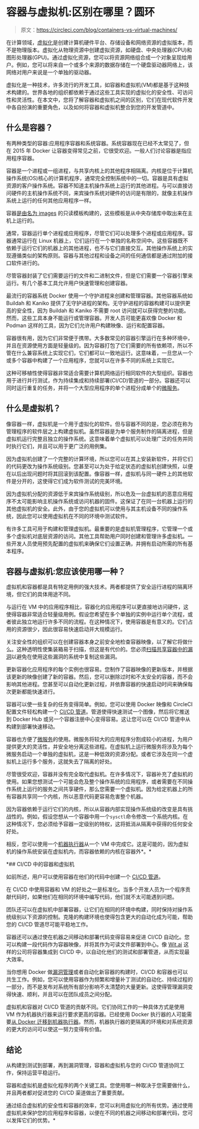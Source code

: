 # 容器与虚拟机:区别在哪里？圆环

> 原文：<https://circleci.com/blog/containers-vs-virtual-machines/>

在计算领域，[虚拟化](https://circleci.com/blog/top-6-benefits-of-virtualization/)是创建计算机硬件平台、存储设备和网络资源的虚拟版本，而不是物理版本。虚拟化从物理资源中创建虚拟资源，如硬盘、中央处理器(CPU)和图形处理器(GPU)。通过虚拟化资源，您可以将资源网络组合成一个对象呈现给用户。例如，您可以将来自一个或多个来源的数据存储在一个硬盘驱动器网络上，该网络对用户来说是一个单独的驱动器。

虚拟化是一种技术，许多流行的开发工具，如容器和虚拟机(VM)都是基于这种技术构建的。世界各地的组织都依赖于通过这些工具实现的虚拟化的安全性、可访问性和灵活性。在本文中，您将了解容器和虚拟机之间的区别，它们在现代软件开发中各自扮演的重要角色，以及如何将容器和虚拟机整合到您的开发管道中。

## 什么是容器？

有两种类型的容器:应用程序容器和系统容器。系统容器现在已经不太常见了，但在 2015 年 Docker 让容器变得常见之前，它很受欢迎。一般人们讨论容器是指应用程序容器。

容器是一个进程或一组进程，与共享内核上的其他程序相隔离。内核是位于计算机操作系统(OS)核心的计算机程序，通常完全控制系统中的一切。容器是具有虚拟资源的客户操作系统。容器不知道主机操作系统上运行的其他进程。与可以直接访问硬件的主机操作系统不同，来宾操作系统对硬件的访问是有限的，就像主机操作系统上运行的任何其他应用程序一样。

容器[是由名为 images](https://circleci.com/blog/docker-image-vs-container/) 的只读模板构建的，这些模板是从中央存储库中取出来在主机上运行的。

通常，容器运行单个进程或应用程序，尽管它们可以处理多个进程或应用程序。容器通常运行在 Linux 机器上，它们运行在一个单独的名称空间中。这些容器既不依赖于运行它们的机器上的其他进程，也不与它们直接交互。其他操作系统上的实现遵循类似的架构原则。容器与其他过程和设备之间的任何通信都是通过附加的接口软件进行的。

尽管容器封装了它们需要运行的文件和二进制文件，但是它们需要一个容器引擎来运行。有几个基本工具允许用户快速管理和创建容器。

最流行的容器系统 Docker 使用一个守护进程来创建和管理容器。其他容器系统如 Buildah 和 Kaniko 提供了无守护进程的架构。无守护进程的容器构建可以提供更高的安全性，因为 Buildah 和 Kaniko 不需要 root 访问就可以获得完整的功能。然而，这些工具本身不能运行或管理容器。开发人员可能更喜欢像 Docker 和 Podman 这样的工具，因为它们允许用户构建映像、运行和配置容器。

容器很有用，因为它们非常便于携带。大多数常见的容器引擎运行在多种环境中，并且在资源使用方面是轻量级的。因为容器打包了它们需要的所有依赖项，所以不管在什么兼容系统上实现它们，它们都可以一致地运行。这意味着，一旦您从一个或多个容器中构建了一个应用程序，您就可以在许多不同的系统上实现它。

这种可移植性使得容器非常适合需要计算机网络运行相同软件的大型组织。容器也用于进行并行测试，作为持续集成和持续部署(CI/CD)管道的一部分。容器还可以同时运行重复的任务，并将一个大型应用程序的单个进程分成单个的[微服务](https://circleci.com/blog/soa-vs-microservices/)。

## 什么是虚拟机？

像容器一样，虚拟机是一个用于虚拟化的软件。但与容器不同的是，您必须在称为管理程序的软件层之上构建虚拟机。虽然容器是为单个服务制作的隔离进程，但是虚拟机运行完整且独立的操作系统。这意味着单个虚拟机可以处理广泛的任务并同时执行它们，并且可以用于更广泛的用例集。

因为虚拟机创建了一个完整的计算环境，所以您可以在其上安装新软件，并将它们的代码更改为操作系统级别。您甚至可以为处于给定状态的虚拟机创建快照，以便在以后出现问题时将其回滚到该配置。像容器一样，虚拟机与同一硬件上的其他软件是分开的，这使得它们成为软件测试的完美环境。

因为虚拟机分配的资源低于来宾操作系统级别，所以危及一台虚拟机的恶意应用程序不太可能影响主机操作系统或访问机器的固件。这保证了在同一台机器上运行的其他虚拟机的安全。此外，由于您的虚拟机可以使用与其主机设备不同的操作系统，因此您可以使用虚拟机在不同的环境中测试软件。

有许多工具可用于构建和管理虚拟机。最重要的是虚拟机管理程序，它管理一个或多个虚拟机对底层资源的访问。其他工具帮助用户同时创建和管理许多虚拟机。一些开发人员使用预先配置的虚拟机来确保它们设置正确，并拥有启动所需的所有基本程序。

## 容器与虚拟机:您应该使用哪一种？

虚拟机和容器都是具有特定用例的强大技术。两者都提供了安全运行进程的隔离环境，但它们的具体用途不同。

与运行在 VM 中的应用程序相比，容器化的应用程序可以更直接地访问硬件，这使得容器非常适合轻量级用例。假设您希望在多个单独的实例中运行单个流程，或者彼此独立地运行许多不同的流程。在这种情况下，使用容器是有意义的。它们占用的资源很少，因此很容易快速启动并大规模运行。

关注安全性的组织可以在创建容器本身之前安全地检查容器映像，以了解它将做什么。这种透明性使集装箱易于扫描，但这是有代价的。您必须[扫描共享容器中的漏洞](https://circleci.com/blog/adding-application-and-image-scanning-to-your-cicd-pipeline/)以避免在使用这些漏洞的系统中复制这些漏洞。

更新容器化应用程序的每个实例也很容易。您制作了容器映像的更新版本，并根据该更新的映像创建了新的容器。然后，您可以删除过时和不太安全的容器，而不会影响其他进程。您甚至可以自动化更新过程，并依靠容器的快速启动时间来确保每次更新都能快速进行。

容器可以使一些复杂的任务变得简单。例如，您可以使用 Docker 映像和 CircleCI 配置文件轻松构建一个 [CI/CD 管道](https://circleci.com/blog/build-cicd-piplines-using-docker/)。管道使得快速测试一个图像，然后将它推送到 Docker Hub 或另一个容器注册中心变得容易。这让您可以在 CI/CD 管道中从构建到部署快速移动。

容器也方便了[微服务](https://circleci.com/blog/get-an-out-of-the-box-solution-for-the-most-important-services-in-your-pipeline/)的使用。微服务将较大的应用程序分割成较小的进程，为用户提供更大的灵活性，并安全地分离这些进程。在虚拟机上运行微服务将涉及为每个微服务启动一个单独的虚拟机，这是一种低效的资源分配。或者它涉及在同一个虚拟机上运行多个服务，这就失去了隔离的好处。

尽管很受欢迎，容器并没有完全取代虚拟机。在许多情况下，容器补充了虚拟机的使用。如果您想测试一个可能会危及整个操作系统的应用程序，或者需要在不同操作系统上运行的服务之间共享硬件，那么您需要一个虚拟机。因为给定机器上的所有容器共享同一个内核，所以恶意代码更容易危害整个机器。

因为容器依赖于运行它们的内核，所以从容器内部实现操作系统级的改变是具有挑战性的。例如，假设您想从一个容器中用一个`sysctl`命令修改一个系统内核。在这种情况下，您必须给予容器一定级别的特权，这将抵消从隔离中获得的任何安全好处。

相反，您可以使用一个[机器执行器](https://circleci.com/docs/using-linuxvm)从一个 VM 中完成它。这是可能的，因为虚拟机的操作系统安装在虚拟机内，而容器依赖的内核在容器外*。*

 *## CI/CD 中的容器和虚拟机

如前所述，用户可以使用容器在他们的代码中创建一个 [CI/CD 管道](https://circleci.com/blog/guide-to-using-docker-for-your-ci-cd-pipelines/)。

在 CI/CD 中使用容器和 VM 的好处之一是标准化。当多个开发人员为一个程序贡献代码时，如果他们在相同的环境中编写代码，他们就不太可能遇到问题。

团队还可以在虚拟机中部署容器，让它们在相同的环境中构建，同时保持对操作系统级别以下资源的控制。克隆的构建环境也使得包含更大的自动化成为可能，帮助您的 CI/CD 管道尽可能平稳地工作。

容器还可以通过使在机器之间移动和部署代码变得容易来促进 CI/CD 自动化。您可以构建一段代码作为容器映像，并将其作为可读文件部署到中心。像 [Wit.ai](https://circleci.com/case-studies/wit/) 这样的公司将容器集成到 CI/CD 中，以自动化他们的测试和部署管道，从而实现最大效率。

当你想用 Docker 做[漏洞管理](https://circleci.com/blog/how-to-do-vulnerability-management-with-docker-and-ci-cd/)或者自动化新容器的构建时，CI/CD 和容器也可以共生工作。例如，您可以使用容器作为频繁和增量补丁测试的自动化、持续过程的一部分，而不是发布对系统所有部分影响不太清楚的大量更新。这使得管理漏洞变得快速、顺利，并且可以在团队成员之间分配。

虚拟机和容器对 CI/CD 管道的贡献不同。它们协同工作的一种具体方式是使用 VM 作为机器执行器来运行要求更高的容器。已经使用 Docker 执行器的人可能需要[从 Docker 迁移到机器执行器](https://circleci.com/docs/docker-to-machine)。然而，机器执行器的更隔离的环境和对系统资源的更大的访问可以使这一努力变得有价值。

## 结论

从构建到测试到部署，再到漏洞管理，容器和虚拟机与您的 CI/CD 管道协同工作，保持运营平稳运行。

容器和虚拟机是虚拟化程序的两个关键工具。您使用哪一种取决于您需要做什么，并且两者都对促进您的 CI/CD 渠道做出了重要贡献。

通过结合虚拟机的安全性和容器的效率，您可以利用虚拟化的所有优势。通过使用虚拟机来保护您的应用程序和容器，以便在不同的机器之间移动和部署代码，您可以发挥它们的优势。*